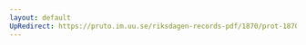 ```yaml
---
layout: default
UpRedirect: https://pruto.im.uu.se/riksdagen-records-pdf/1870/prot-1870--fk--322/prot-1870--fk--322_000.pdf
---
```

